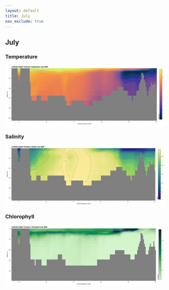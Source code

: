 ```yaml
---
layout: default
title: July
nav_exclude: true
---
```


## July

### Temperature
![July Temperature](cmems_mod_arc_phy_anfc_6km_detided_P1M-m/2023/July/thetao.png)

### Salinity
![July Salinity](cmems_mod_arc_phy_anfc_6km_detided_P1M-m/2023/July/so.png)

### Chlorophyll
![July Chlorophyll](cmems_mod_arc_bgc_anfc_ecosmo_P1M-m/2023/July/chl.png)